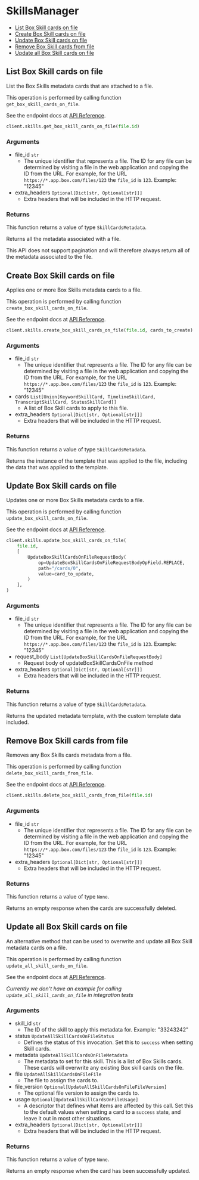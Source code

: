 # SkillsManager

- [List Box Skill cards on file](#list-box-skill-cards-on-file)
- [Create Box Skill cards on file](#create-box-skill-cards-on-file)
- [Update Box Skill cards on file](#update-box-skill-cards-on-file)
- [Remove Box Skill cards from file](#remove-box-skill-cards-from-file)
- [Update all Box Skill cards on file](#update-all-box-skill-cards-on-file)

## List Box Skill cards on file

List the Box Skills metadata cards that are attached to a file.

This operation is performed by calling function `get_box_skill_cards_on_file`.

See the endpoint docs at
[API Reference](https://developer.box.com/reference/get-files-id-metadata-global-boxSkillsCards/).

<!-- sample get_files_id_metadata_global_boxSkillsCards -->

```python
client.skills.get_box_skill_cards_on_file(file.id)
```

### Arguments

- file_id `str`
  - The unique identifier that represents a file. The ID for any file can be determined by visiting a file in the web application and copying the ID from the URL. For example, for the URL `https://*.app.box.com/files/123` the `file_id` is `123`. Example: "12345"
- extra_headers `Optional[Dict[str, Optional[str]]]`
  - Extra headers that will be included in the HTTP request.

### Returns

This function returns a value of type `SkillCardsMetadata`.

Returns all the metadata associated with a file.

This API does not support pagination and will therefore always return
all of the metadata associated to the file.

## Create Box Skill cards on file

Applies one or more Box Skills metadata cards to a file.

This operation is performed by calling function `create_box_skill_cards_on_file`.

See the endpoint docs at
[API Reference](https://developer.box.com/reference/post-files-id-metadata-global-boxSkillsCards/).

<!-- sample post_files_id_metadata_global_boxSkillsCards -->

```python
client.skills.create_box_skill_cards_on_file(file.id, cards_to_create)
```

### Arguments

- file_id `str`
  - The unique identifier that represents a file. The ID for any file can be determined by visiting a file in the web application and copying the ID from the URL. For example, for the URL `https://*.app.box.com/files/123` the `file_id` is `123`. Example: "12345"
- cards `List[Union[KeywordSkillCard, TimelineSkillCard, TranscriptSkillCard, StatusSkillCard]]`
  - A list of Box Skill cards to apply to this file.
- extra_headers `Optional[Dict[str, Optional[str]]]`
  - Extra headers that will be included in the HTTP request.

### Returns

This function returns a value of type `SkillCardsMetadata`.

Returns the instance of the template that was applied to the file,
including the data that was applied to the template.

## Update Box Skill cards on file

Updates one or more Box Skills metadata cards to a file.

This operation is performed by calling function `update_box_skill_cards_on_file`.

See the endpoint docs at
[API Reference](https://developer.box.com/reference/put-files-id-metadata-global-boxSkillsCards/).

<!-- sample put_files_id_metadata_global_boxSkillsCards -->

```python
client.skills.update_box_skill_cards_on_file(
    file.id,
    [
        UpdateBoxSkillCardsOnFileRequestBody(
            op=UpdateBoxSkillCardsOnFileRequestBodyOpField.REPLACE,
            path="/cards/0",
            value=card_to_update,
        )
    ],
)
```

### Arguments

- file_id `str`
  - The unique identifier that represents a file. The ID for any file can be determined by visiting a file in the web application and copying the ID from the URL. For example, for the URL `https://*.app.box.com/files/123` the `file_id` is `123`. Example: "12345"
- request_body `List[UpdateBoxSkillCardsOnFileRequestBody]`
  - Request body of updateBoxSkillCardsOnFile method
- extra_headers `Optional[Dict[str, Optional[str]]]`
  - Extra headers that will be included in the HTTP request.

### Returns

This function returns a value of type `SkillCardsMetadata`.

Returns the updated metadata template, with the
custom template data included.

## Remove Box Skill cards from file

Removes any Box Skills cards metadata from a file.

This operation is performed by calling function `delete_box_skill_cards_from_file`.

See the endpoint docs at
[API Reference](https://developer.box.com/reference/delete-files-id-metadata-global-boxSkillsCards/).

<!-- sample delete_files_id_metadata_global_boxSkillsCards -->

```python
client.skills.delete_box_skill_cards_from_file(file.id)
```

### Arguments

- file_id `str`
  - The unique identifier that represents a file. The ID for any file can be determined by visiting a file in the web application and copying the ID from the URL. For example, for the URL `https://*.app.box.com/files/123` the `file_id` is `123`. Example: "12345"
- extra_headers `Optional[Dict[str, Optional[str]]]`
  - Extra headers that will be included in the HTTP request.

### Returns

This function returns a value of type `None`.

Returns an empty response when the cards are
successfully deleted.

## Update all Box Skill cards on file

An alternative method that can be used to overwrite and update all Box Skill
metadata cards on a file.

This operation is performed by calling function `update_all_skill_cards_on_file`.

See the endpoint docs at
[API Reference](https://developer.box.com/reference/put-skill-invocations-id/).

_Currently we don't have an example for calling `update_all_skill_cards_on_file` in integration tests_

### Arguments

- skill_id `str`
  - The ID of the skill to apply this metadata for. Example: "33243242"
- status `UpdateAllSkillCardsOnFileStatus`
  - Defines the status of this invocation. Set this to `success` when setting Skill cards.
- metadata `UpdateAllSkillCardsOnFileMetadata`
  - The metadata to set for this skill. This is a list of Box Skills cards. These cards will overwrite any existing Box skill cards on the file.
- file `UpdateAllSkillCardsOnFileFile`
  - The file to assign the cards to.
- file_version `Optional[UpdateAllSkillCardsOnFileFileVersion]`
  - The optional file version to assign the cards to.
- usage `Optional[UpdateAllSkillCardsOnFileUsage]`
  - A descriptor that defines what items are affected by this call. Set this to the default values when setting a card to a `success` state, and leave it out in most other situations.
- extra_headers `Optional[Dict[str, Optional[str]]]`
  - Extra headers that will be included in the HTTP request.

### Returns

This function returns a value of type `None`.

Returns an empty response when the card has been successfully updated.
